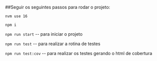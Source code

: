 ##Seguir os seguintes passos para rodar o projeto:

`nvm use 16`

`npm i`

`npm run start` -- para iniciar o projeto

`npm run test` -- para realizar a rotina de testes

`npm run test:cov` -- para realizar os testes gerando o html de cobertura
